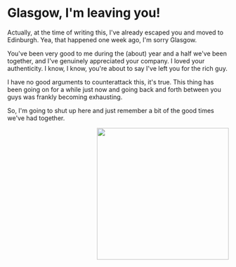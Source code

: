 # Glasgow, I'm leaving you!


Actually, at the time of writing this, I've already escaped you and moved to Edinburgh. Yea, that happened one week ago, I'm sorry Glasgow.

You've been very good to me during the (about) year and a half we've been together, and I've genuinely appreciated your company. I loved your authenticity.
I know, I know, you're about to say I've left you for the rich guy. 

I have no good arguments to counterattack this, it's true. This thing has been going on for a while just now and going back and forth between you guys was frankly becoming exhausting. 

So, I'm going to shut up here and just remember a bit of the good times we've had together. 

<img src="glasgow-uni.jpg" width="300" align="right">
